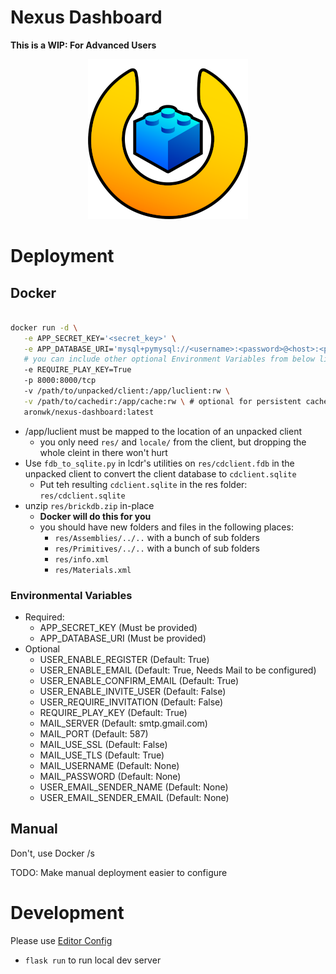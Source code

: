 # Nexus Dashboard

**This is a WIP: For Advanced Users**

<p align="center">
  <img src="app/static/logo/logo.png" alt="Sublime's custom image"/>
</p>

# Deployment

## Docker

```bash

docker run -d \
   -e APP_SECRET_KEY='<secret_key>' \
   -e APP_DATABASE_URI='mysql+pymysql://<username>:<password>@<host>:<port>/<database>' \
   # you can include other optional Environment Variables from below like this
   -e REQUIRE_PLAY_KEY=True
   -p 8000:8000/tcp
   -v /path/to/unpacked/client:/app/luclient:rw \
   -v /path/to/cachedir:/app/cache:rw \ # optional for persistent cache for conversions
   aronwk/nexus-dashboard:latest

```

 * /app/luclient must be mapped to the location of an unpacked client
   * you only need `res/` and `locale/` from the client, but dropping the whole cleint in there won't hurt
 * Use `fdb_to_sqlite.py` in lcdr's utilities on `res/cdclient.fdb` in the unpacked client to convert the client database to `cdclient.sqlite`
   * Put teh resulting `cdclient.sqlite` in the res folder: `res/cdclient.sqlite`
 * unzip `res/brickdb.zip` in-place
   * **Docker will do this for you**
   * you should have new folders and files in the following places:
      * `res/Assemblies/../..` with a bunch of sub folders
      * `res/Primitives/../..` with a bunch of sub folders
      * `res/info.xml`
      * `res/Materials.xml`

### Environmental Variables
 * Required:
    * APP_SECRET_KEY (Must be provided)
    * APP_DATABASE_URI (Must be provided)
 * Optional
    * USER_ENABLE_REGISTER (Default: True)
    * USER_ENABLE_EMAIL (Default: True, Needs Mail to be configured)
    * USER_ENABLE_CONFIRM_EMAIL (Default: True)
    * USER_ENABLE_INVITE_USER (Default: False)
    * USER_REQUIRE_INVITATION (Default: False)
    * REQUIRE_PLAY_KEY (Default: True)
    * MAIL_SERVER (Default: smtp.gmail.com)
    * MAIL_PORT (Default: 587)
    * MAIL_USE_SSL (Default: False)
    * MAIL_USE_TLS (Default: True)
    * MAIL_USERNAME (Default: None)
    * MAIL_PASSWORD (Default: None)
    * USER_EMAIL_SENDER_NAME (Default: None)
    * USER_EMAIL_SENDER_EMAIL (Default: None)

## Manual

Don't, use Docker /s

TODO: Make manual deployment easier to configure

# Development

Please use [Editor Config](https://editorconfig.org/)

 * `flask run` to run local dev server
